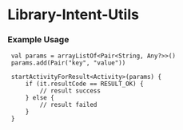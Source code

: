 # Library-Intent-Utils

### Example Usage
```
 val params = arrayListOf<Pair<String, Any?>>()
 params.add(Pair("key", "value"))

 startActivityForResult<Activity>(params) {
     if (it.resultCode == RESULT_OK) {
         // result success
     } else {
         // result failed
     }
 }
```

